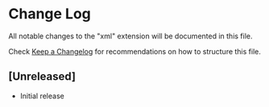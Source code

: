 # Change Log
All notable changes to the "xml" extension will be documented in this file.

Check [Keep a Changelog](http://keepachangelog.com/) for recommendations on how to structure this file.

## [Unreleased]
- Initial release